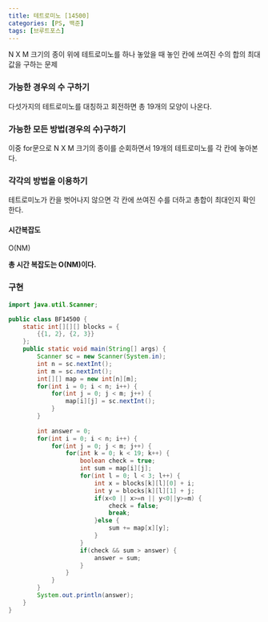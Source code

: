 ```yaml
---
title: 테트로미노 [14500]
categories: [PS, 백준]
tags: [브루트포스]
---
```


N X M 크기의 종이 위에 테트로미노를 하나 놓았을 때 놓인 칸에 쓰여진 수의 합의 최대값을 구하는 문제



### 가능한 경우의 수 구하기 

다섯가지의 테트로미노를 대칭하고 회전하면 총 19개의 모양이 나온다.



### 가능한 모든 방법(경우의 수)구하기

이중 for문으로 N X M 크기의 종이를 순회하면서 19개의 테트로미노를 각 칸에 놓아본다.



### 각각의 방법을 이용하기

테트로미노가 칸을 벗어나지 않으면 각 칸에 쓰여진 수를 더하고 총합이 최대인지 확인한다.

#### 시간복잡도

O(NM)



**총 시간 복잡도는 O(NM)이다.**



### 구현

```java
import java.util.Scanner;

public class BF14500 {
    static int[][][] blocks = {
        {{1, 2}, {2, 3}}
    };
    public static void main(String[] args) {
        Scanner sc = new Scanner(System.in);
        int n = sc.nextInt();
        int m = sc.nextInt();
        int[][] map = new int[n][m];
        for(int i = 0; i < n; i++) {
            for(int j = 0; j < m; j++) {
                map[i][j] = sc.nextInt();
            }
        }
        
        int answer = 0;
        for(int i = 0; i < n; i++) {
            for(int j = 0; j < m; j++) {
                for(int k = 0; k < 19; k++) {
                    boolean check = true;
                    int sum = map[i][j];
                    for(int l = 0; l < 3; l++) {
                        int x = blocks[k][l][0] + i;
                        int y = blocks[k][l][1] + j;
                        if(x<0 || x>=n || y<0||y>=m) {
                            check = false;
                            break;
                        }else {
                            sum += map[x][y];
                        }
                    }
                    if(check && sum > answer) {
                        answer = sum;
                    }
                }
            }
        }
        System.out.println(answer);
    }
}
```
